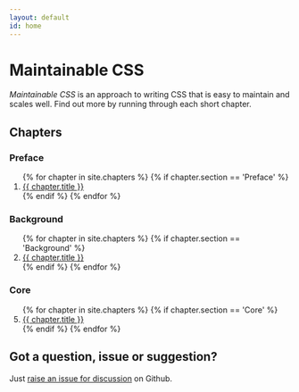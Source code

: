 ```yaml
---
layout: default
id: home
---
```


# Maintainable CSS

*Maintainable CSS* is an approach to writing CSS that is easy to maintain and scales well. Find out more by running through each short chapter.

## Chapters

### Preface

<ol>
	{% for chapter in site.chapters %}
		{% if chapter.section == 'Preface' %}
			<li><a href="{{ chapter.url }}">{{ chapter.title }}</a></li>
		{% endif %}
	{% endfor %}
</ol>

### Background

<ol start="2">
	{% for chapter in site.chapters %}
		{% if chapter.section == 'Background' %}
			<li><a href="{{ chapter.url }}">{{ chapter.title }}</a></li>
		{% endif %}
	{% endfor %}
</ol>

### Core

<ol start="5">
	{% for chapter in site.chapters %}
		{% if chapter.section == 'Core' %}
			<li><a href="{{ chapter.url }}">{{ chapter.title }}</a></li>
		{% endif %}
	{% endfor %}
</ol>

## Got a question, issue or suggestion?

Just [raise an issue for discussion](http://github.com/adamsilver/maintainablecss.com/issues/new/) on Github.